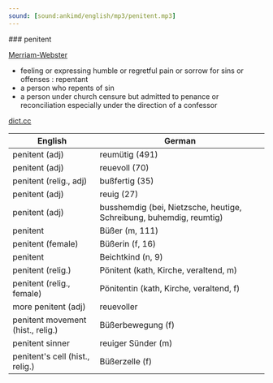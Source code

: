 ```yaml
---
sound: [sound:ankimd/english/mp3/penitent.mp3]
---
```


\### penitent

[Merriam-Webster](https://www.merriam-webster.com/dictionary/penitent)

- feeling or expressing humble or regretful pain or sorrow for sins or offenses : repentant
- a person who repents of sin
- a person under church censure but admitted to penance or reconciliation especially under the direction of a confessor

[dict.cc](https://www.dict.cc/penitent)

| English        | German       |
| -------------- | ------------ |
| penitent (adj) | reumütig (491) |
| penitent (adj) | reuevoll (70) |
| penitent (relig., adj) | bußfertig (35) |
| penitent (adj) | reuig (27) |
| penitent (adj) | busshemdig (bei, Nietzsche, heutige, Schreibung, buhemdig, reumtig) |
| penitent | Büßer (m, 111) |
| penitent (female) | Büßerin (f, 16) |
| penitent | Beichtkind (n, 9) |
| penitent (relig.) | Pönitent (kath, Kirche, veraltend, m) |
| penitent (relig., female) | Pönitentin (kath, Kirche, veraltend, f) |
| more penitent (adj) | reuevoller |
| penitent movement (hist., relig.) | Büßerbewegung (f) |
| penitent sinner | reuiger Sünder (m) |
| penitent's cell (hist., relig.) | Büßerzelle (f) |
